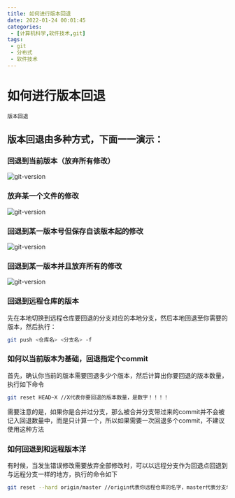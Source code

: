 ```yaml
---
title: 如何进行版本回退
date: 2022-01-24 00:01:45
categories:
 - [计算机科学,软件技术,git]
tags: 
 - git
 - 分布式
 - 软件技术
---
```

# 如何进行版本回退
`版本回退`
## 版本回退由多种方式，下面一一演示：
### 回退到当前版本（放弃所有修改）
![git-version](/assets/git/git_version_rollback1.gif)
### 放弃某一个文件的修改
![git-version](/assets/git/git_version_rollback2.gif)
### 回退到某一版本号但保存自该版本起的修改
![git-version](/assets/git/git_version_rollback3.gif)
### 回退到某一版本并且放弃所有的修改
![git-version](/assets/git/git_version_rollback4.gif)
### 回退到远程仓库的版本
先在本地切换到远程仓库要回退的分支对应的本地分支，然后本地回退至你需要的版本，然后执行：
```bash
git push <仓库名> <分支名> -f
```
### 如何以当前版本为基础，回退指定个commit
首先，确认你当前的版本需要回退多少个版本，然后计算出你要回退的版本数量，执行如下命令
```bash
git reset HEAD~X //X代表你要回退的版本数量，是数字！！！！
```
需要注意的是，如果你是合并过分支，那么被合并分支带过来的commit并不会被记入回退数量中，而是只计算一个，所以如果需要一次回退多个commit，不建议使用这种方法
### 如何回退到和远程版本洋
有时候，当发生错误修改需要放弃全部修改时，可以以远程分支作为回退点回退到与远程分支一样的地方，执行的命令如下
```bash
git reset --hard origin/master //origin代表你远程仓库的名字，master代表分支名

